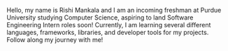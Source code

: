 
Hello, my name is Rishi Mankala and I am an incoming freshman at Purdue University studying Computer Science, aspiring to land Software Engineering Intern roles soon! Currently, I am learning several different languages, frameworks, libraries, and developer tools for my projects. Follow along my journey with me!
